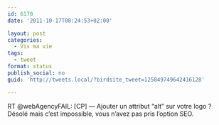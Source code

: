 ```yaml
---
id: 6170
date: '2011-10-17T08:24:53+02:00'

layout: post
categories:
  - Vis ma vie
tags:
  - tweet
format: status
publish_social: no
guid: 'http://tweets.local/?birdsite_tweet=125849749642416128'

---
```


RT @webAgencyFAIL: \[CP\] — Ajouter un attribut “alt” sur votre logo ? Désolé mais c’est impossible, vous n’avez pas pris l’option SEO.